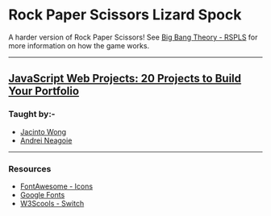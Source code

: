 # Rock Paper Scissors Lizard Spock

A harder version of Rock Paper Scissors! 
See [Big Bang Theory - RSPLS](https://www.youtube.com/watch?v=405Nh2H4Ucg) for more information on how the game works.

---

## [JavaScript Web Projects: 20 Projects to Build Your Portfolio](https://zerotomastery.io/courses/javascript-projects/)
### Taught by:-
- [Jacinto Wong](https://zerotomastery.io/about/instructor/jacinto-wong)
- [Andrei Neagoie](https://zerotomastery.io/about/instructor/andrei-neagoie)
---
### Resources
- [FontAwesome - Icons](https://fontawesome.com/icons?d=gallery&q=close&m=free)
- [Google Fonts](https://fonts.google.com/)
- [W3Scools - Switch](https://www.w3schools.com/js/js_switch.asp)